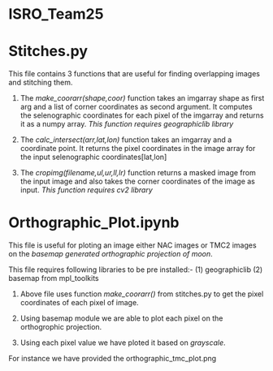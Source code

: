 # ISRO_Team25

# Stitches.py 
This file contains 3 functions that are useful for finding overlapping images and stitching them.

1. The *make_coorarr(shape,coor)* function takes an imgarray shape as first arg and a list of corner coordinates as second argument. It computes the selenographic coordinates for each pixel of the imgarray and returns it as a numpy array. 
*This function requires geographiclib library*

2. The *calc_intersect(arr,lat,lon)* function takes an imgarray and a coordinate point. It returns the pixel coordinates in the image array for the input selenographic coordinates[lat,lon]

3. The *cropimg(filename,ul,ur,ll,lr)* function returns a masked image from the input image and also takes the corner coordinates of the image as input.
*This function requires cv2 library*

# Orthographic_Plot.ipynb
This file is useful for ploting an image either NAC images or TMC2 images on the *basemap generated orthographic projection of moon*.

This file requires following libraries to be pre installed:-
(1) geographiclib
(2) basemap from mpl_toolkits

1. Above file uses function *make_coorarr()* from stitches.py to get the pixel coordinates of each pixel of image.

2. Using basemap module we are able to plot each pixel on the orthogrophic projection.

3. Using each pixel value we have ploted it based on *grayscale*. 

For instance we have provided the orthographic_tmc_plot.png 
